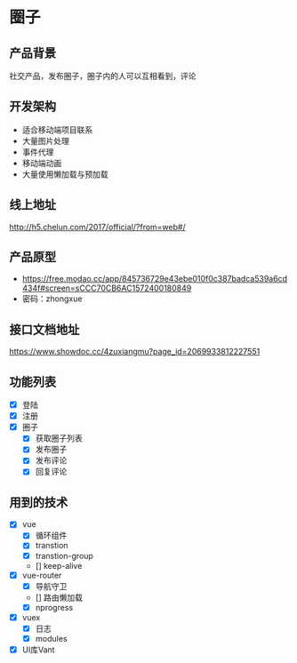 # 圈子

## 产品背景
社交产品，发布圈子，圈子内的人可以互相看到，评论

## 开发架构
- 适合移动端项目联系
- 大量图片处理
- 事件代理
- 移动端动画
- 大量使用懒加载与预加载

## 线上地址
http://h5.chelun.com/2017/official/?from=web#/

## 产品原型
- https://free.modao.cc/app/845736729e43ebe010f0c387badca539a6cd434f#screen=sCCC70CB6AC1572400180849
- 密码：zhongxue


## 接口文档地址
https://www.showdoc.cc/4zuxiangmu?page_id=2069933812227551

## 功能列表
- [x] 登陆
- [x] 注册
- [x] 圈子
   - [x] 获取圈子列表
   - [x] 发布圈子
   - [x] 发布评论
   - [x] 回复评论

## 用到的技术
- [x] vue
    - [x] 循环组件
    - [x] transtion
    - [x] transtion-group
    - [] keep-alive
- [x] vue-router
    - [x] 导航守卫
    - [] 路由懒加载
    - [x] nprogress
- [x] vuex
    - [x] 日志
    - [x] modules
- [x] UI库Vant